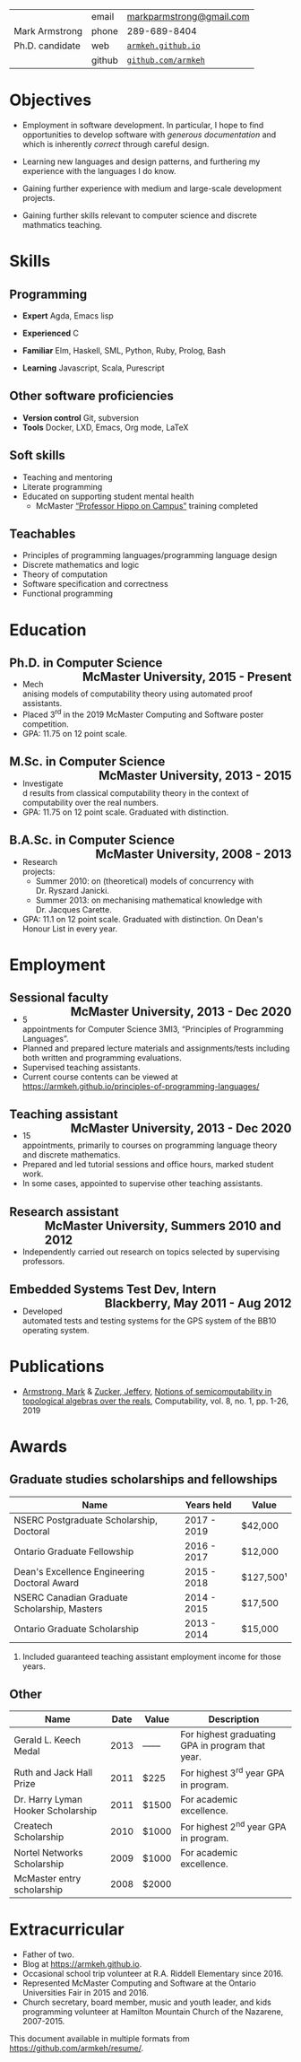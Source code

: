 

|                 |        |                                                  |
| --------------- | ------ | ------------------------------------------------ |
|                 | email  | markparmstrong@gmail.com                         |
| Mark Armstrong  | phone  | 289-689-8404                                     |
| Ph.D. candidate | web    | [`armkeh.github.io`](https://armkeh.github.io)   |
|                 | github | [`github.com/armkeh`](https://github.com/armkeh) |

<div class="sidebar">

# Objectives

  - Employment in software development. In particular, I hope to find
    opportunities to develop software with *generous documentation* and
    which is inherently *correct* through careful design.

  - Learning new languages and design patterns, and furthering my
    experience with the languages I do know.

  - Gaining further experience with medium and large-scale development
    projects.

  - Gaining further skills relevant to computer science and discrete
    mathmatics teaching.

# Skills

## Programming

  - **Expert** Agda, Emacs lisp

  - **Experienced** C

  - **Familiar** Elm, Haskell, SML, Python, Ruby, Prolog, Bash

  - **Learning** Javascript, Scala, Purescript

## Other software proficiencies

  - **Version control** Git, subversion
  - **Tools** Docker, LXD, Emacs, Org mode, LaTeX

## Soft skills

  - Teaching and mentoring
  - Literate programming
  - Educated on supporting student mental health
      - McMaster [“Professor Hippo on
        Campus”](https://github.com/armkeh/resume/blob/master/Professor%20Hippo%20on%20Campus%20Certificate%20--%20McMaster%20Student%20Mental%20Health%20Training.pdf)
        training completed

## Teachables

  - Principles of programming languages/programming language design
  - Discrete mathematics and logic
  - Theory of computation
  - Software specification and correctness
  - Functional programming

</div>

<div class="left-of-sidebar">

# Education

## Ph.D. in Computer Science <span style="padding-left:3em; float:right">McMaster University, 2015 - Present</span>

  - Mechanising models of computability theory using automated proof
    assistants.
  - Placed 3<sup>rd</sup> in the 2019 McMaster Computing and Software
    poster competition.
  - GPA: 11.75 on 12 point scale.

## M.Sc. in Computer Science <span style="padding-left:3em; float:right">McMaster University, 2013 - 2015</span>

  - Investigated results from classical computability theory in the
    context of computability over the real numbers.
  - GPA: 11.75 on 12 point scale. Graduated with distinction.

## B.A.Sc. in Computer Science <span style="padding-left:3em; float:right">McMaster University, 2008 - 2013</span>

  - Research projects:
      - Summer 2010: on (theoretical) models of concurrency with
        Dr. Ryszard Janicki.
      - Summer 2013: on mechanising mathematical knowledge with
        Dr. Jacques Carette.
  - GPA: 11.1 on 12 point scale. Graduated with distinction. On Dean's
    Honour List in every year.

# Employment

## Sessional faculty <span style="padding-left:3em; float:right">McMaster University, 2013 - Dec 2020</span>

  - 5 appointments for Computer Science 3MI3, “Principles of Programming
    Languages”.
  - Planned and prepared lecture materials and assignments/tests
    including both written and programming evaluations.
  - Supervised teaching assistants.
  - Current course contents can be viewed at
    <https://armkeh.github.io/principles-of-programming-languages/>

## Teaching assistant <span style="padding-left:3em; float:right">McMaster University, 2013 - Dec 2020</span>

  - 15 appointments, primarily to courses on programming language theory
    and discrete mathematics.
  - Prepared and led tutorial sessions and office hours, marked student
    work.
  - In some cases, appointed to supervise other teaching assistants.

## Research assistant <span style="padding-left:3em; float:right">McMaster University, Summers 2010 and 2012</span>

  - Independently carried out research on topics selected by supervising
    professors.

## Embedded Systems Test Dev, Intern <span style="padding-left:3em; float:right">Blackberry, May 2011 - Aug 2012</span>

  - Developed automated tests and testing systems for the GPS system of
    the BB10 operating system.

</div>

<div style="clear:both">

# Publications

  - [Armstrong,
    Mark](https://www.researchgate.net/profile/Mark_Armstrong12) &
    [Zucker,
    Jeffery](https://www.researchgate.net/profile/Jeffery_Zucker),
    [Notions of semicomputability in topological algebras over the
    reals](https://www.researchgate.net/publication/323301233),
    Computability, vol. 8, no. 1, pp. 1-26, 2019

# Awards

## Graduate studies scholarships and fellowships

| Name                                         | Years held  | Value     |
| -------------------------------------------- | ----------- | --------- |
| NSERC Postgraduate Scholarship, Doctoral     | 2017 - 2019 | $42,000   |
| Ontario Graduate Fellowship                  | 2016 - 2017 | $12,000   |
| Dean's Excellence Engineering Doctoral Award | 2015 - 2018 | $127,500¹ |
| NSERC Canadian Graduate Scholarship, Masters | 2014 - 2015 | $17,500   |
| Ontario Graduate Scholarship                 | 2013 - 2014 | $15,000   |

1.  Included guaranteed teaching assistant employment income for those
    years.

## Other

| Name                               | Date | Value | Description                                      |
| ---------------------------------- | ---- | ----- | ------------------------------------------------ |
| Gerald L. Keech Medal              | 2013 | ––––  | For highest graduating GPA in program that year. |
| Ruth and Jack Hall Prize           | 2011 | $225  | For highest 3<sup>rd</sup> year GPA in program.  |
| Dr. Harry Lyman Hooker Scholarship | 2011 | $1500 | For academic excellence.                         |
| Createch Scholarship               | 2010 | $1000 | For highest 2<sup>nd</sup> year GPA in program.  |
| Nortel Networks Scholarship        | 2009 | $1000 | For academic excellence.                         |
| McMaster entry scholarship         | 2008 | $2000 |                                                  |

# Extracurricular

  - Father of two.
  - Blog at <https://armkeh.github.io>.
  - Occasional school trip volunteer at R.A. Riddell Elementary since
    2016.
  - Represented McMaster Computing and Software at the Ontario
    Universities Fair in 2015 and 2016.
  - Church secretary, board member, music and youth leader, and kids
    programming volunteer at Hamilton Mountain Church of the Nazarene,
    2007-2015.

This document available in multiple formats from
<https://github.com/armkeh/resume/>.
